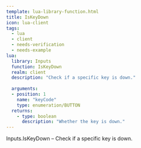 ```yaml
---
template: lua-library-function.html
title: IsKeyDown
icon: lua-client
tags:
  - lua
  - client
  - needs-verification
  - needs-example
lua:
  library: Inputs
  function: IsKeyDown
  realm: client
  description: "Check if a specific key is down."
  
  arguments:
  - position: 1
    name: "keyCode"
    type: enumeration/BUTTON
  returns:
    - type: boolean
      description: "Whether the key is down."
---
```


<div class="lua__search__keywords">
Inputs.IsKeyDown &#x2013; Check if a specific key is down.
</div>
